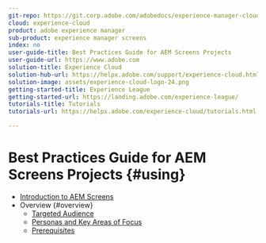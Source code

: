 ```yaml
---
git-repo: https://git.corp.adobe.com/adobedocs/experience-manager-cloud-service
cloud: experience-cloud
product: adobe experience manager
sub-product: experience manager screens
index: no
user-guide-title: Best Practices Guide for AEM Screens Projects
user-guide-url: https://www.adobe.com
solution-title: Experience Cloud
solution-hub-url: https://helpx.adobe.com/support/experience-cloud.html
solution-image: assets/experience-cloud-logo-24.png
getting-started-title: Experience League
getting-started-url: https://landing.adobe.com/experience-league/
tutorials-title: Tutorials
tutorials-url: https://helpx.adobe.com/experience-cloud/tutorials.html

---
```


# Best Practices Guide for AEM Screens Projects {#using}

+ [Introduction to AEM Screens](introduction.md)
+ Overview {#overview}
  + [Targeted Audience](targeted-audience.md)
  + [Personas and Key Areas of Focus](personas.md)
  + [Prerequisites](pre-requisites.md)
